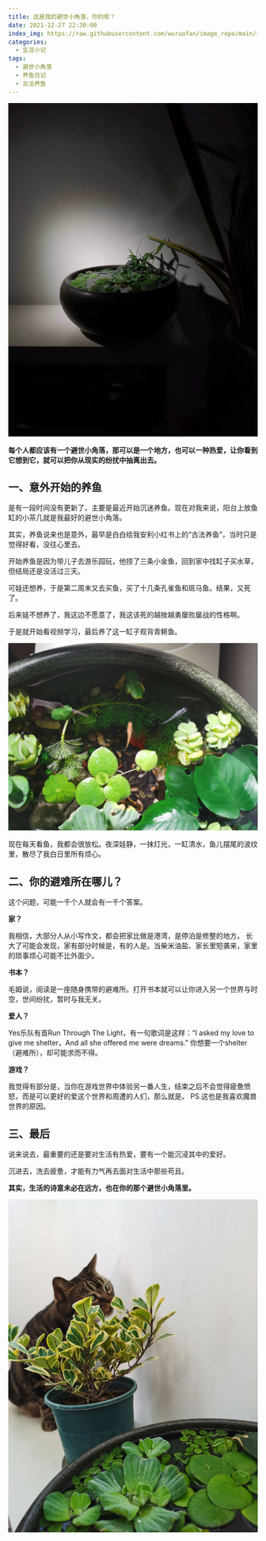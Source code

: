 ```yaml
---
title: 这是我的避世小角落，你的呢？
date: 2021-12-27 22:30:00
index_img: https://raw.githubusercontent.com/wuruofan/image_repo/main/img/cat-also-like-fish-tank.jpg
categories:
  - 生活小记
tags:
  - 避世小角落
  - 养鱼日记
  - 古法养鱼
---
```




![我的避世小角落](https://raw.githubusercontent.com/wuruofan/image_repo/main/img/my-little-shelter-corner.jpg)



**每个人都应该有一个避世小角落，那可以是一个地方，也可以一种热爱，让你看到它想到它，就可以把你从现实的纷扰中抽离出去。**



## 一、意外开始的养鱼

是有一段时间没有更新了，主要是最近开始沉迷养鱼。现在对我来说，阳台上放鱼缸的小茶几就是我最好的避世小角落。

其实，养鱼说来也是意外，最早是白白给我安利小红书上的“古法养鱼”，当时只是觉得好看，没往心里去。

<p>

开始养鱼是因为带儿子去游乐园玩，他捞了三条小金鱼，回到家中找缸子买水草，但结局还是没活过三天。

可娃还想养，于是第二周末又去买鱼，买了十几条孔雀鱼和斑马鱼。结果，又死了。

后来娃不想养了，我这边不愿意了，我这该死的越挫越勇屡败屡战的性格啊。

<p>

于是就开始看视频学习，最后养了这一缸子观背青鳉鱼。

![观背青鳉](https://raw.githubusercontent.com/wuruofan/image_repo/main/img/my-medaka-fish-tank.jpg)


现在每天看鱼，我都会很放松。夜深娃静，一抹灯光，一缸清水，鱼儿摆尾的波纹里，散尽了我白日里所有烦心。



## 二、你的避难所在哪儿？

这个问题，可能一千个人就会有一千个答案。



**家？**

我相信，大部分人从小写作文，都会把家比做是港湾，是停泊是修整的地方。
长大了可能会发现，家有部分时候是，有的人是。当柴米油盐、家长里短袭来，家里的琐事烦心可能不比外面少。



**书本？**

毛姆说，阅读是一座随身携带的避难所。打开书本就可以让你进入另一个世界与时空，世间纷扰，暂时与我无关。



**爱人？**

Yes乐队有首Run Through The Light，有一句歌词是这样：“I  asked  my  love  to  give  me  shelter，And  all  she  offered  me  were  dreams.”
你想要一个shelter（避难所），却可能求而不得。



**游戏？**

我觉得有部分是，当你在游戏世界中体验另一番人生，结束之后不会觉得疲惫愤怒，而是可以更好的爱这个世界和周遭的人们，那么就是。
PS.这也是我喜欢魔兽世界的原因。



## 三、最后

说来说去，最重要的还是要对生活有热爱，要有一个能沉浸其中的爱好。

沉进去，洗去疲惫，才能有力气再去面对生活中那些苟且。



**其实，生活的诗意未必在远方，也在你的那个避世小角落里。**

![doge](https://raw.githubusercontent.com/wuruofan/image_repo/main/img/cat-also-like-fish-tank.jpg)

